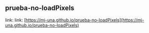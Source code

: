 ## prueba-no-loadPixels

link: link: [https://mj-una.github.io/prueba-no-loadPixels](https://mj-una.github.io/prueba-no-loadPixels)
